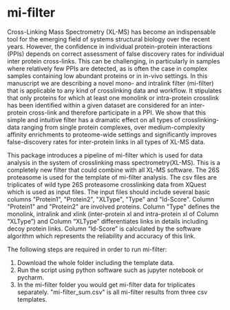 # mi-filter

Cross-Linking Mass Spectrometry (XL-MS) has become an indispensable tool for the emerging field of systems structural biology over the recent years. However, the confidence in individual protein-protein interactions (PPIs) depends on correct assessment of false discovery rates for individual inter protein cross-links. This can be challenging, in particularly in samples where relatively few PPIs are detected, as is often the case in complex samples containing low abundant proteins or in in-vivo settings. In this manuscript we are describing a novel mono- and intralink filter (mi-filter) that is applicable to any kind of crosslinking data and workflow. It stipulates that only proteins for which at least one monolink or intra-protein crosslink has been identified within a given dataset are considered for an inter-protein cross-link and therefore participate in a PPI. We show that this simple and intuitive filter has a dramatic effect on all types of crosslinking-data ranging from single protein complexes, over medium-complexity affinity enrichments to proteome-wide settings and significantly improves false-discovery rates for inter-protein links in all types of XL-MS data. 

This package introduces a pipeline of mi-filter which is used for data analysis in the system of crosslinking mass spectrometry(XL-MS). This is a completely new filter that could combine with all XL-MS software. The 26S proteasome is used for the template of mi-filter analysis. The csv files are triplicates of wild type 26S proteasome crosslinking data from XQuest which is used as input files. The input files should include several basic columns "Protein1", "Protein2", "XLType", "Type" and "ld-Score". Column "Protein1" and "Protein2" are involved proteins. Column "Type" defines the monolink, intralink and xlink (inter-protein xl and intra-protein xl of Column “XLType”) and Column “XLType” differentiates links in details including decoy protein links. Column “ld-Score” is calculated by the software algorithm which represents the reliability and accuracy of this link. 

The following steps are required in order to run mi-filter: 

1. Download the whole folder including the template data. 
2. Run the script using python software such as jupyter notebook or pycharm. 
3. In the mi-filter folder you would get mi-filter data for triplicates separately. "mi-filter_sum.csv" is all mi-filter results from three csv templates. 
